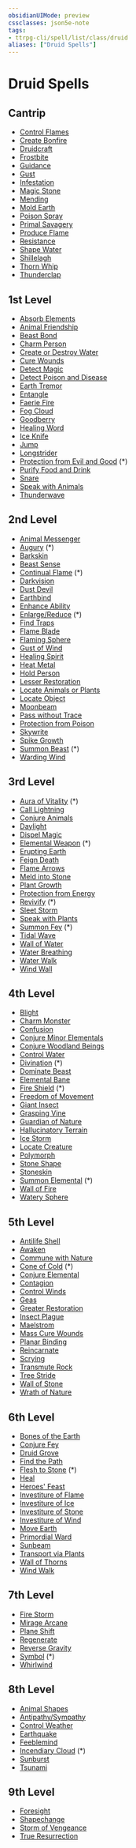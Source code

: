 ```yaml
---
obsidianUIMode: preview
cssclasses: json5e-note
tags:
- ttrpg-cli/spell/list/class/druid
aliases: ["Druid Spells"]
---
```

# Druid Spells

## Cantrip

- [Control Flames](control-flames-xge "XGE")
- [Create Bonfire](create-bonfire-xge "XGE")
- [Druidcraft](druidcraft "PHB")
- [Frostbite](frostbite-xge "XGE")
- [Guidance](guidance "PHB")
- [Gust](gust-xge "XGE")
- [Infestation](infestation-xge "XGE")
- [Magic Stone](magic-stone-xge "XGE")
- [Mending](mending "PHB")
- [Mold Earth](mold-earth-xge "XGE")
- [Poison Spray](poison-spray "PHB")
- [Primal Savagery](primal-savagery-xge "XGE")
- [Produce Flame](produce-flame "PHB")
- [Resistance](resistance "PHB")
- [Shape Water](shape-water-xge "XGE")
- [Shillelagh](shillelagh "PHB")
- [Thorn Whip](thorn-whip "PHB")
- [Thunderclap](thunderclap-xge "XGE")

## 1st Level

- [Absorb Elements](absorb-elements-xge "XGE")
- [Animal Friendship](animal-friendship "PHB")
- [Beast Bond](beast-bond-xge "XGE")
- [Charm Person](charm-person "PHB")
- [Create or Destroy Water](create-or-destroy-water "PHB")
- [Cure Wounds](cure-wounds "PHB")
- [Detect Magic](detect-magic "PHB")
- [Detect Poison and Disease](detect-poison-and-disease "PHB")
- [Earth Tremor](earth-tremor-xge "XGE")
- [Entangle](entangle "PHB")
- [Faerie Fire](faerie-fire "PHB")
- [Fog Cloud](fog-cloud "PHB")
- [Goodberry](goodberry "PHB")
- [Healing Word](healing-word "PHB")
- [Ice Knife](ice-knife-xge "XGE")
- [Jump](jump "PHB")
- [Longstrider](longstrider "PHB")
- [Protection from Evil and Good](protection-from-evil-and-good "PHB") (\*)
- [Purify Food and Drink](purify-food-and-drink "PHB")
- [Snare](snare-xge "XGE")
- [Speak with Animals](speak-with-animals "PHB")
- [Thunderwave](thunderwave "PHB")

## 2nd Level

- [Animal Messenger](animal-messenger "PHB")
- [Augury](augury "PHB") (\*)
- [Barkskin](barkskin "PHB")
- [Beast Sense](beast-sense "PHB")
- [Continual Flame](continual-flame "PHB") (\*)
- [Darkvision](darkvision "PHB")
- [Dust Devil](dust-devil-xge "XGE")
- [Earthbind](earthbind-xge "XGE")
- [Enhance Ability](enhance-ability "PHB")
- [Enlarge/Reduce](enlarge-reduce "PHB") (\*)
- [Find Traps](find-traps "PHB")
- [Flame Blade](flame-blade "PHB")
- [Flaming Sphere](flaming-sphere "PHB")
- [Gust of Wind](gust-of-wind "PHB")
- [Healing Spirit](healing-spirit-xge "XGE")
- [Heat Metal](heat-metal "PHB")
- [Hold Person](hold-person "PHB")
- [Lesser Restoration](lesser-restoration "PHB")
- [Locate Animals or Plants](locate-animals-or-plants "PHB")
- [Locate Object](locate-object "PHB")
- [Moonbeam](moonbeam "PHB")
- [Pass without Trace](pass-without-trace "PHB")
- [Protection from Poison](protection-from-poison "PHB")
- [Skywrite](skywrite-xge "XGE")
- [Spike Growth](spike-growth "PHB")
- [Summon Beast](summon-beast-tce "TCE") (\*)
- [Warding Wind](warding-wind-xge "XGE")

## 3rd Level

- [Aura of Vitality](aura-of-vitality "PHB") (\*)
- [Call Lightning](call-lightning "PHB")
- [Conjure Animals](conjure-animals "PHB")
- [Daylight](daylight "PHB")
- [Dispel Magic](dispel-magic "PHB")
- [Elemental Weapon](elemental-weapon "PHB") (\*)
- [Erupting Earth](erupting-earth-xge "XGE")
- [Feign Death](feign-death "PHB")
- [Flame Arrows](flame-arrows-xge "XGE")
- [Meld into Stone](meld-into-stone "PHB")
- [Plant Growth](plant-growth "PHB")
- [Protection from Energy](protection-from-energy "PHB")
- [Revivify](revivify "PHB") (\*)
- [Sleet Storm](sleet-storm "PHB")
- [Speak with Plants](speak-with-plants "PHB")
- [Summon Fey](summon-fey-tce "TCE") (\*)
- [Tidal Wave](tidal-wave-xge "XGE")
- [Wall of Water](wall-of-water-xge "XGE")
- [Water Breathing](water-breathing "PHB")
- [Water Walk](water-walk "PHB")
- [Wind Wall](wind-wall "PHB")

## 4th Level

- [Blight](blight "PHB")
- [Charm Monster](charm-monster-xge "XGE")
- [Confusion](confusion "PHB")
- [Conjure Minor Elementals](conjure-minor-elementals "PHB")
- [Conjure Woodland Beings](conjure-woodland-beings "PHB")
- [Control Water](control-water "PHB")
- [Divination](divination "PHB") (\*)
- [Dominate Beast](dominate-beast "PHB")
- [Elemental Bane](elemental-bane-xge "XGE")
- [Fire Shield](fire-shield "PHB") (\*)
- [Freedom of Movement](freedom-of-movement "PHB")
- [Giant Insect](giant-insect "PHB")
- [Grasping Vine](grasping-vine "PHB")
- [Guardian of Nature](guardian-of-nature-xge "XGE")
- [Hallucinatory Terrain](hallucinatory-terrain "PHB")
- [Ice Storm](ice-storm "PHB")
- [Locate Creature](locate-creature "PHB")
- [Polymorph](polymorph "PHB")
- [Stone Shape](stone-shape "PHB")
- [Stoneskin](stoneskin "PHB")
- [Summon Elemental](summon-elemental-tce "TCE") (\*)
- [Wall of Fire](wall-of-fire "PHB")
- [Watery Sphere](watery-sphere-xge "XGE")

## 5th Level

- [Antilife Shell](antilife-shell "PHB")
- [Awaken](awaken "PHB")
- [Commune with Nature](commune-with-nature "PHB")
- [Cone of Cold](cone-of-cold "PHB") (\*)
- [Conjure Elemental](conjure-elemental "PHB")
- [Contagion](contagion "PHB")
- [Control Winds](control-winds-xge "XGE")
- [Geas](geas "PHB")
- [Greater Restoration](greater-restoration "PHB")
- [Insect Plague](insect-plague "PHB")
- [Maelstrom](maelstrom-xge "XGE")
- [Mass Cure Wounds](mass-cure-wounds "PHB")
- [Planar Binding](planar-binding "PHB")
- [Reincarnate](reincarnate "PHB")
- [Scrying](scrying "PHB")
- [Transmute Rock](transmute-rock-xge "XGE")
- [Tree Stride](tree-stride "PHB")
- [Wall of Stone](wall-of-stone "PHB")
- [Wrath of Nature](wrath-of-nature-xge "XGE")

## 6th Level

- [Bones of the Earth](bones-of-the-earth-xge "XGE")
- [Conjure Fey](conjure-fey "PHB")
- [Druid Grove](druid-grove-xge "XGE")
- [Find the Path](find-the-path "PHB")
- [Flesh to Stone](flesh-to-stone "PHB") (\*)
- [Heal](heal "PHB")
- [Heroes' Feast](heroes-feast "PHB")
- [Investiture of Flame](investiture-of-flame-xge "XGE")
- [Investiture of Ice](investiture-of-ice-xge "XGE")
- [Investiture of Stone](investiture-of-stone-xge "XGE")
- [Investiture of Wind](investiture-of-wind-xge "XGE")
- [Move Earth](move-earth "PHB")
- [Primordial Ward](primordial-ward-xge "XGE")
- [Sunbeam](sunbeam "PHB")
- [Transport via Plants](transport-via-plants "PHB")
- [Wall of Thorns](wall-of-thorns "PHB")
- [Wind Walk](wind-walk "PHB")

## 7th Level

- [Fire Storm](fire-storm "PHB")
- [Mirage Arcane](mirage-arcane "PHB")
- [Plane Shift](plane-shift "PHB")
- [Regenerate](regenerate "PHB")
- [Reverse Gravity](reverse-gravity "PHB")
- [Symbol](symbol "PHB") (\*)
- [Whirlwind](whirlwind-xge "XGE")

## 8th Level

- [Animal Shapes](animal-shapes "PHB")
- [Antipathy/Sympathy](antipathy-sympathy "PHB")
- [Control Weather](control-weather "PHB")
- [Earthquake](earthquake "PHB")
- [Feeblemind](feeblemind "PHB")
- [Incendiary Cloud](incendiary-cloud "PHB") (\*)
- [Sunburst](sunburst "PHB")
- [Tsunami](tsunami "PHB")

## 9th Level

- [Foresight](foresight "PHB")
- [Shapechange](shapechange "PHB")
- [Storm of Vengeance](storm-of-vengeance "PHB")
- [True Resurrection](true-resurrection "PHB")